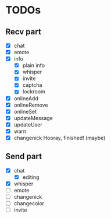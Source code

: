 # TODOs
## Recv part
 - [x] chat
 - [x] emote
 - [x] info
   - [x] plain info
   - [x] whisper
   - [x] invite
   - [x] captcha
   - [x] lockroom
 - [x] onlineAdd
 - [x] onlineRemove
 - [x] onlineSet
 - [x] updateMessage
 - [x] updateUser
 - [x] warn
 - [x] changenick
Hooray, finished! (maybe)
## Send part
 - [x] chat
   - [x] editing
 - [x] whisper
 - [ ] emote
 - [ ] changenick
 - [ ] changecolor
 - [ ] invite